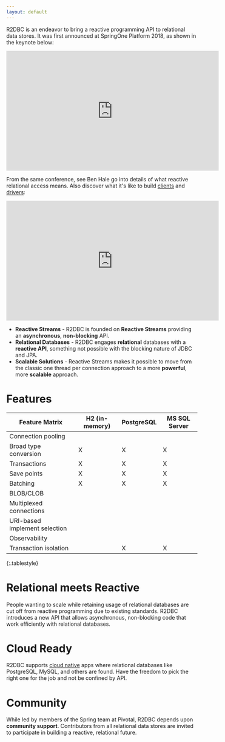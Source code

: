 ```yaml
---
layout: default
---
```


R2DBC is an endeavor to bring a reactive programming API to relational data stores. It was first announced at SpringOne Platform 2018, as shown in the keynote below:

<iframe width="560" height="315" src="https://www.youtube-nocookie.com/embed/E3s5f-JF8z4?start=520" frameborder="0" allow="autoplay; encrypted-media" allowfullscreen></iframe>


From the same conference, see Ben Hale go into details of what reactive relational access means. Also discover what it's like to build [clients](/clients) and [drivers](/drivers):

<iframe width="560" height="315" src="https://www.youtube-nocookie.com/embed/idApf9DMdfk" frameborder="0" allow="autoplay; encrypted-media" allowfullscreen></iframe>

* **Reactive Streams** - R2DBC is founded on **Reactive Streams** providing an **asynchronous**, **non-blocking** API.
* **Relational Databases** - R2DBC engages **relational** databases with a **reactive API**, something not possible with the blocking nature of JDBC and JPA.
* **Scalable Solutions** - Reactive Streams makes it possible to move from the classic one thread per connection approach to a more **powerful**, more **scalable** approach.

# Features

| Feature Matrix                | H2 (in-memory) | PostgreSQL | MS SQL Server |
| ----------------------------- | -------------- | ---------- | ------------- |
| Connection pooling            |                |            |               |
| Broad type conversion         | X              |     X      |      X        |
| Transactions                  | X              |     X      |      X        |
| Save points                   | X              |     X      |      X        |
| Batching                      | X              |     X      |      X        |
| BLOB/CLOB                     |                |            |               |
| Multiplexed connections       |                |            |               |
| URI-based implement selection |                |            |               |
| Observability                 |                |            |               |
| Transaction isolation         |                |     X      |      X        |
{:.tablestyle}

# Relational meets Reactive

People wanting to scale while retaining usage of relational databases are cut off from reactive programming due to existing standards. R2DBC introduces a new API that allows asynchronous, non-blocking code that work efficiently with relational databases.

# Cloud Ready

R2DBC supports [cloud native](https://pivotal.io/cloud-native) apps where relational databases like PostgreSQL, MySQL, and others are found. Have the freedom to pick the right one for the job and not be confined by API.

# Community

While led by members of the Spring team at Pivotal, R2DBC depends upon **community support**. Contributors from all relational data stores are invited to participate in building a reactive, relational future.

